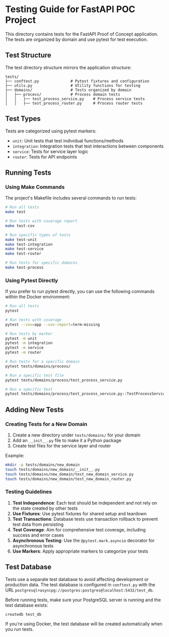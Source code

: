 # Testing Guide for FastAPI POC Project

This directory contains tests for the FastAPI Proof of Concept application. The tests are organized by domain and use pytest for test execution.

## Test Structure

The test directory structure mirrors the application structure:

```
tests/
├── conftest.py              # Pytest fixtures and configuration
├── utils.py                 # Utility functions for testing
├── domains/                 # Tests organized by domain
│   ├── process/             # Process domain tests
│   │   ├── test_process_service.py    # Process service tests
│   │   ├── test_process_router.py     # Process router tests
```

## Test Types

Tests are categorized using pytest markers:

- `unit`: Unit tests that test individual functions/methods
- `integration`: Integration tests that test interactions between components
- `service`: Tests for service layer logic
- `router`: Tests for API endpoints

## Running Tests

### Using Make Commands

The project's Makefile includes several commands to run tests:

```bash
# Run all tests
make test

# Run tests with coverage report
make test-cov

# Run specific types of tests
make test-unit
make test-integration
make test-service
make test-router

# Run tests for specific domains
make test-process
```

### Using Pytest Directly

If you prefer to run pytest directly, you can use the following commands within the Docker environment:

```bash
# Run all tests
pytest

# Run tests with coverage
pytest --cov=app --cov-report=term-missing

# Run tests by marker
pytest -m unit
pytest -m integration
pytest -m service
pytest -m router

# Run tests for a specific domain
pytest tests/domains/process/

# Run a specific test file
pytest tests/domains/process/test_process_service.py

# Run a specific test
pytest tests/domains/process/test_process_service.py::TestProcessService::test_create_process
```

## Adding New Tests

### Creating Tests for a New Domain

1. Create a new directory under `tests/domains/` for your domain
2. Add an `__init__.py` file to make it a Python package
3. Create test files for the service layer and router

Example:

```bash
mkdir -p tests/domains/new_domain
touch tests/domains/new_domain/__init__.py
touch tests/domains/new_domain/test_new_domain_service.py
touch tests/domains/new_domain/test_new_domain_router.py
```

### Testing Guidelines

1. **Test Independence**: Each test should be independent and not rely on the state created by other tests
2. **Use Fixtures**: Use pytest fixtures for shared setup and teardown
3. **Test Transactions**: Database tests use transaction rollback to prevent test data from persisting
4. **Test Coverage**: Aim for comprehensive test coverage, including success and error cases
5. **Asynchronous Testing**: Use the `@pytest.mark.asyncio` decorator for asynchronous tests
6. **Use Markers**: Apply appropriate markers to categorize your tests

## Test Database

Tests use a separate test database to avoid affecting development or production data. The test database is configured in `conftest.py` with the URL `postgresql+asyncpg://postgres:postgres@localhost:5432/test_db`.

Before running tests, make sure your PostgreSQL server is running and the test database exists:

```bash
createdb test_db
```

If you're using Docker, the test database will be created automatically when you run tests. 